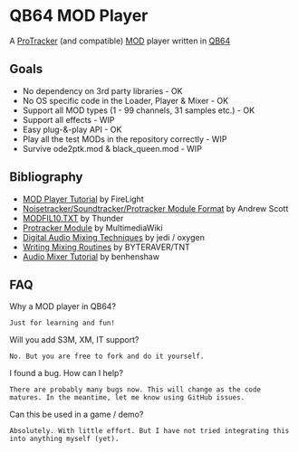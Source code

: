 # QB64 MOD Player

A [ProTracker](https://en.wikipedia.org/wiki/ProTracker) (and compatible) [MOD](https://en.wikipedia.org/wiki/MOD_(file_format)) player written in [QB64](https://github.com/QB64-Phoenix-Edition/QB64pe)

## Goals

- No dependency on 3rd party libraries - OK
- No OS specific code in the Loader, Player & Mixer - OK
- Support all MOD types (1 - 99 channels, 31 samples etc.) - OK
- Support all effects - WIP
- Easy plug-&-play API - OK
- Play all the test MODs in the repository correctly - WIP
- Survive ode2ptk.mod & black_queen.mod - WIP

## Bibliography

- [MOD Player Tutorial](https://github.com/a740g/QB64-MOD-Player/blob/main/FMODDOC.TXT) by FireLight
- [Noisetracker/Soundtracker/Protracker Module Format](https://github.com/a740g/QB64-MOD-Player/blob/main/Mod-form.txt) by Andrew Scott
- [MODFIL10.TXT](https://github.com/a740g/QB64-MOD-Player/blob/main/MODFIL10.txt) by Thunder
- [Protracker Module](https://wiki.multimedia.cx/index.php/Protracker_Module) by MultimediaWiki
- [Digital Audio Mixing Techniques](https://github.com/a740g/QB64-MOD-Player/blob/main/FSBDOC.TXT) by jedi / oxygen
- [Writing Mixing Routines](https://github.com/a740g/QB64-MOD-Player/blob/main/MIXING10.TXT) by BYTERAVER/TNT
- [Audio Mixer Tutorial](https://github.com/benhenshaw/mixer_tutorial) by benhenshaw

## FAQ

Why a MOD player in QB64?

    Just for learning and fun!

Will you add S3M, XM, IT support?

    No. But you are free to fork and do it yourself.

I found a bug. How can I help?

    There are probably many bugs now. This will change as the code matures. In the meantime, let me know using GitHub issues.

Can this be used in a game / demo?

    Absolutely. With little effort. But I have not tried integrating this into anything myself (yet).
